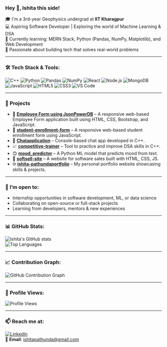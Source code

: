  ### Hey 👋, Ishita this side!

🎓 I'm a 3rd-year Geophysics undergrad at **IIT Kharagpur**  
💻 Aspiring Software Developer | Exploring the world of Machine Learning & DSA  
🌱 Currently learning: MERN Stack, Python (Pandas, NumPy, Matplotlib), and Web Development  
🧠 Passionate about building tech that solves real-world problems   

---

### 🛠 Tech Stack & Tools:
![C++](https://img.shields.io/badge/-C++-00599C?style=flat&logo=cplusplus&logoColor=white)
![Python](https://img.shields.io/badge/-Python-3776AB?style=flat&logo=python&logoColor=white)
![Pandas](https://img.shields.io/badge/-Pandas-150458?style=flat&logo=pandas)
![NumPy](https://img.shields.io/badge/-NumPy-013243?style=flat&logo=numpy)
![React](https://img.shields.io/badge/-React-61DAFB?style=flat&logo=react)
![Node.js](https://img.shields.io/badge/-Node.js-339933?style=flat&logo=node.js)
![MongoDB](https://img.shields.io/badge/-MongoDB-47A248?style=flat&logo=mongodb)
![JavaScript](https://img.shields.io/badge/-JavaScript-F7DF1E?style=flat&logo=javascript&logoColor=black)
![HTML5](https://img.shields.io/badge/-HTML5-E34F26?style=flat&logo=html5&logoColor=white)
![CSS3](https://img.shields.io/badge/-CSS3-1572B6?style=flat&logo=css3&logoColor=white)
![VS Code](https://img.shields.io/badge/-VS%20Code-007ACC?style=flat&logo=visual-studio-code)

---

### 📌 Projects

- 🔗 [**Employee Form using JsonPowerDB**](https://github.com/Ishitapathunda/Employee-Form-with-Navigation-and-Control-Buttons) – A responsive web-based Employee Form application built using HTML, CSS, Bootstrap, and JavaScript.
- 🔗 [**student-enrollment-form**](https://github.com/Ishitapathunda/student-enrollment-form) – A responsive web-based student enrollment form using JavaScript.
- 💬 [**Chatapplication**](https://github.com/Ishitapathunda/Chatapplication) – Console-based chat app developed in C++.
- 📈 [**competitive-trainer**](https://github.com/Ishitapathunda/competitive-trainer) – Tool to practice and improve DSA skills in C++.
- 😊 [**mood_predictor**](https://github.com/Ishitapathunda/mood_predictor) – A Python ML model that predicts mood from text.
- 🛒 [**softsell-site**](https://github.com/Ishitapathunda/softsell-site) – A website for software sales built with HTML, CSS, JS.
- 🌐 [**ishita-pathundaportfolio**](https://github.com/Ishitapathunda/ishita-pathundaportfolio) – My personal portfolio website showcasing skills & projects.

---

### 🤝 I’m open to:
- Internship opportunities in software development, ML, or data science  
- Collaborating on open-source or full-stack projects  
- Learning from developers, mentors & new experiences

---

### 📊 GitHub Stats:

![Ishita's GitHub stats](https://github-readme-stats.vercel.app/api?username=Ishitapathunda&show_icons=true&theme=radical)  
![Top Languages](https://github-readme-stats.vercel.app/api/top-langs/?username=Ishitapathunda&layout=compact&theme=radical)

---

### 📈 Contribution Graph:

![GitHub Contribution Graph](https://github-readme-activity-graph.vercel.app/graph?username=Ishitapathunda&theme=github-compact)

---

### 🔄 Profile Views:

![Profile Views](https://komarev.com/ghpvc/?username=Ishitapathunda&color=blue&style=flat)

---

### 📫 Reach me at:
[![LinkedIn](https://img.shields.io/badge/-LinkedIn-blue?style=flat&logo=linkedin&logoColor=white)](https://www.linkedin.com/in/ishita-pathunda-8ab902215/)  
📧 **Email**: ishitapathunda@gmail.com  
